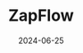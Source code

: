 ---
title: ZapFlow
projectLink: https://zapflow-blond.vercel.app/
description: Find public APIs for your next projects.
date: "2024-06-25"
icon: "/app_icons/pub-apis.svg"
thumbnail: "/app_preview/public-apis.png"
thumbnailDark: "/app_preview/public-apis-dark.png"
featured: true
sznmApps: true
projectType: 'apps'
stacks: 
  - nextjs
  - chakra-ui
---